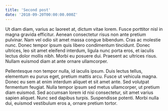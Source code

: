 ```yaml
---
title: 'Second post'
date: '2018-09-20T00:00:00.000Z'
---
```


Ut diam diam, varius ac laoreet at, dictum vitae lorem. Fusce porttitor nisl in magna gravida efficitur. Aenean consectetur risus non ante pretium pulvinar. Nam vel odio sit amet massa congue bibendum. Cras ac molestie nunc. Donec tempor ipsum quis libero condimentum tincidunt. Donec ultrices, leo sit amet eleifend interdum, ligula nunc porta eros, et iaculis lectus dolor mollis nibh. Morbi eu posuere dui. Praesent ac ultrices risus. Nullam euismod diam at ante ornare ullamcorper.

Pellentesque non tempor nulla, id iaculis ipsum. Duis lectus tellus, elementum eu purus eget, pretium mattis arcu. Fusce ut vehicula magna. Donec eu sem at enim interdum aliquet et sit amet ante. Sed volutpat fermentum feugiat. Nulla tempor ipsum sed metus ullamcorper, ut pretium diam euismod. Sed accumsan lorem id nisi consectetur, sit amet varius sapien aliquet. Nunc sed dapibus turpis. Suspendisse potenti. Morbi nulla dui, euismod vestibulum eros a, ornare pretium tortor.
